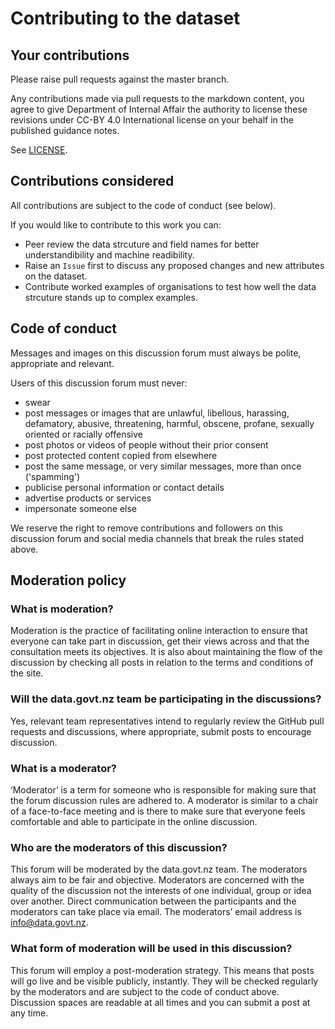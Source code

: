 # Contributing to the dataset

## Your contributions

Please raise pull requests against the master branch.

Any contributions made via pull requests to the markdown content, you agree to give Department of Internal Affair the authority to license these revisions under CC-BY 4.0 International license on your behalf in the published guidance notes.

See [LICENSE](LICENSE.md).

## Contributions considered

All contributions are subject to the code of conduct (see below).

If you would like to contribute to this work you can:

 - Peer review the data strcuture and field names for better understandibility and machine readibility.
 - Raise an `Issue` first to discuss any proposed changes and new attributes on the dataset.
 - Contribute worked examples of organisations to test how well the data strcuture stands up to complex examples.

## Code of conduct

Messages and images on this discussion forum must always be polite, appropriate and relevant.

Users of this discussion forum must never:

 - swear
 - post messages or images that are unlawful, libellous, harassing, defamatory, abusive, threatening, harmful, obscene, profane, sexually oriented or racially offensive
 - post photos or videos of people without their prior consent
 - post protected content copied from elsewhere
 - post the same message, or very similar messages, more than once ('spamming')
 - publicise personal information or contact details
 - advertise products or services
 - impersonate someone else

 We reserve the right to remove contributions and followers on this discussion forum and social media channels that break the rules stated above.

## Moderation policy

### What is moderation?
Moderation is the practice of facilitating online interaction to ensure that everyone can take part in discussion, get their views across and that the consultation meets its objectives. It is also about maintaining the flow of the discussion by checking all posts in relation to the terms and conditions of the site.

### Will the data.govt.nz team be participating in the discussions?
Yes, relevant team representatives intend to regularly review the GitHub pull requests and discussions, where appropriate, submit posts to encourage discussion.

### What is a moderator?
‘Moderator’ is a term for someone who is responsible for making sure that the forum discussion rules are adhered to. A moderator is similar to a chair of a face-to-face meeting and is there to make sure that everyone feels comfortable and able to participate in the online discussion.

### Who are the moderators of this discussion?
This forum will be moderated by the data.govt.nz team. The moderators always aim to be fair and objective. Moderators are concerned with the quality of the discussion not the interests of one individual, group or idea over another.
Direct communication between the participants and the moderators can take place via email. The moderators’ email address is [info@data.govt.nz](mailto:info@data.govt.nz).

### What form of moderation will be used in this discussion?
This forum will employ a post-moderation strategy. This means that posts will go live and be visible publicly, instantly. They will be checked regularly by the moderators and are subject to the code of conduct above. Discussion spaces are readable at all times and you can submit a post at any time.
